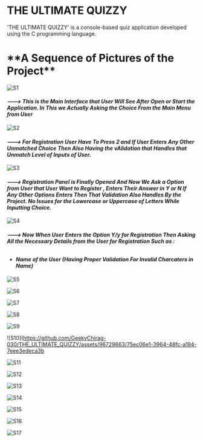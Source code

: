 # THE ULTIMATE QUIZZY
'THE ULTIMATE QUIZZY' is a console-based quiz application developed using the C programming language. 

<h1>**A Sequence of Pictures of the Project**</h1>



![S1](https://github.com/GeekyChirag-030/THE_ULTIMATE_QUIZZY/assets/96729663/1b2c7286-af50-4c82-8dc2-2fa71e0076e0)

<i><b><h4>---> This is the Main Interface that User Will See After Open or Start the Application. In This we Actually Asking the Choice From the Main Menu from User</h4></b></i>

![S2](https://github.com/GeekyChirag-030/THE_ULTIMATE_QUIZZY/assets/96729663/61bf1bae-c39d-4262-8054-bff022db9cea)

<i><b><h4>---> For Registration User Have To Press 2 and If User Enters Any Other Unmatched Choice Then Also Having the vAlidation that Handles that Unmatch Level of Inputs of User. </h4></b></i>

![S3](https://github.com/GeekyChirag-030/THE_ULTIMATE_QUIZZY/assets/96729663/caf119b2-3c6b-4e3e-a475-43ce37520b34)

<i><b><h4>---> Registration Panel is Finally Opened And Now We Ask a Option from User that User Want to Register , Enters Their Answer in Y or N If Any Other Options Enters Then That Validation Also Handles By the Project. No Issues for the Lowercase or Uppercase of Letters While Inputting Choice.</h4></b></i>

![S4](https://github.com/GeekyChirag-030/THE_ULTIMATE_QUIZZY/assets/96729663/ba95afff-6b31-4275-9a7a-2246b7a79371)

<i><b><h4>---> Now When User Enters the Option Y/y for Registration Then Asking All the Necessary Details from the User for Registration Such as : <ul><br> <li> Name of the User (Having Proper Validation For Invalid Charcaters in Name)</li> </ul></h4></b></i>

![S5](https://github.com/GeekyChirag-030/THE_ULTIMATE_QUIZZY/assets/96729663/03964941-3df6-411e-afa7-43b125097603)

![S6](https://github.com/GeekyChirag-030/THE_ULTIMATE_QUIZZY/assets/96729663/5a8d4dc4-4f26-4a53-843e-3e945c9b020a)

![S7](https://github.com/GeekyChirag-030/THE_ULTIMATE_QUIZZY/assets/96729663/3feb51d5-521d-4b70-a908-7e501fbe61e4)

![S8](https://github.com/GeekyChirag-030/THE_ULTIMATE_QUIZZY/assets/96729663/68c9ef72-08ac-4be5-90b3-f987696052ac)

![S9](https://github.com/GeekyChirag-030/THE_ULTIMATE_QUIZZY/assets/96729663/d42157b0-b5b4-4620-8bea-ca9f9fb8e070)

![S10](https://github.com/GeekyChirag-030/THE_ULTIMATE_QUIZZY/assets/96729663/75ec06e1-3964-48fc-a194-7eee3edeca3b

![S11](https://github.com/GeekyChirag-030/THE_ULTIMATE_QUIZZY/assets/96729663/25ab2c84-ca11-433e-9cdc-c14a6f7e2b39)

![S12](https://github.com/GeekyChirag-030/THE_ULTIMATE_QUIZZY/assets/96729663/b86596b6-8ee8-4d1a-8d71-56b505618e53)

![S13](https://github.com/GeekyChirag-030/THE_ULTIMATE_QUIZZY/assets/96729663/e6f8f567-020c-4d24-b12e-4c5b561a4aea)

![S14](https://github.com/GeekyChirag-030/THE_ULTIMATE_QUIZZY/assets/96729663/ab3552ba-4fc0-49ad-b9a6-a90307942f2d)

![S15](https://github.com/GeekyChirag-030/THE_ULTIMATE_QUIZZY/assets/96729663/1616b725-5976-4219-b509-1ce670819611)

![S16](https://github.com/GeekyChirag-030/THE_ULTIMATE_QUIZZY/assets/96729663/0ca1ed9a-3d33-4294-a3ec-1ed7c32261c3)

![S17](https://github.com/GeekyChirag-030/THE_ULTIMATE_QUIZZY/assets/96729663/7bd761d4-a1c1-4fb7-a51d-983dfdfbbc4e)











